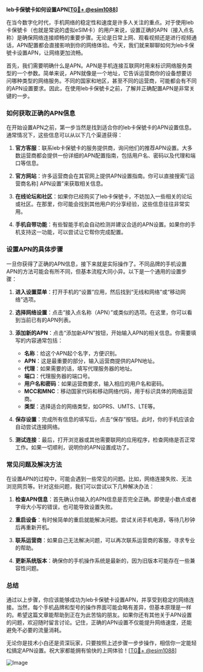 **leb卡保號卡如何设置APN[[TG💪+ @esim1088](https://t.me/s/esim1088)]**

在当今数字化时代，手机网络的稳定性和速度是许多人关注的重点。对于使用leb卡保號卡（也就是常说的虚拟eSIM卡）的用户来说，设置正确的APN（接入点名称）是确保网络连接顺畅的重要步骤。无论是日常上网、观看视频还是进行视频通话，APN配置都会直接影响到你的网络体验。今天，我们就来聊聊如何为leb卡保號卡设置APN，让网络更加流畅。

首先，我们需要明确什么是APN。APN是手机连接互联网时用来标识网络服务类型的一个参数。简单来说，APN就像是一个地址，它告诉运营商你的设备想要访问哪种类型的网络服务。不同的国家和地区，甚至不同的运营商，可能都会有不同的APN设置要求。因此，在使用leb卡保號卡之前，了解并正确配置APN是非常关键的一步。

### 如何获取正确的APN信息

在开始设置APN之前，第一步当然是找到适合你的leb卡保號卡的APN设置信息。通常情况下，这些信息可以从以下几个渠道获得：

1. **官方客服**：联系leb卡保號卡的服务提供商，询问他们的推荐APN设置。大多数运营商都会提供一份详细的APN配置指南，包括用户名、密码以及代理和端口等信息。

2. **官方网站**：许多运营商会在其官网上提供APN设置指南。你可以直接搜索“[运营商名称] APN设置”来获取相关信息。

3. **在线论坛和社区**：如果你已经购买了leb卡保號卡，不妨加入一些相关的论坛或社区。在那里，你可能会找到其他用户的分享经验，这些信息往往非常实用。

4. **手机自带功能**：有些智能手机会自动检测并建议合适的APN设置。如果你的手机支持这一功能，可以尝试让它帮你完成配置。

### 设置APN的具体步骤

一旦你获得了正确的APN信息，接下来就是实际操作了。不同品牌的手机设置APN的方法可能会有所不同，但基本流程大同小异。以下是一个通用的设置步骤：

1. **进入设置菜单**：打开手机的“设置”应用，然后找到“无线和网络”或“移动网络”选项。

2. **选择网络设置**：点击“接入点名称（APN）”或类似的选项。在这里，你可以看到当前已有的APN列表。

3. **添加新的APN**：点击“添加新APN”按钮，开始输入APN的相关信息。你需要填写的内容通常包括：
   - **名称**：给这个APN起个名字，方便识别。
   - **APN**：这是最重要的部分，输入运营商提供的APN地址。
   - **代理**：如果需要的话，填写代理服务器的地址。
   - **端口**：代理服务器的端口号。
   - **用户名和密码**：如果运营商要求，输入相应的用户名和密码。
   - **MCC和MNC**：移动国家代码和移动网络代码，用于标识具体的网络运营商。
   - **类型**：选择适合的网络类型，如GPRS、UMTS、LTE等。

4. **保存设置**：完成所有信息的填写后，点击“保存”按钮。此时，你的手机应该会自动尝试连接网络。

5. **测试连接**：最后，打开浏览器或其他需要联网的应用程序，检查网络是否正常工作。如果一切顺利，说明你的APN设置成功了。

### 常见问题及解决方法

在设置APN的过程中，可能会遇到一些常见的问题。比如，网络连接失败、无法浏览网页等。针对这些问题，我们可以尝试以下几种解决办法：

1. **检查APN信息**：首先确认你输入的APN信息是否完全正确。即使是小数点或者字母大小写的错误，也可能导致设置失败。

2. **重启设备**：有时候简单的重启就能解决问题。尝试关闭手机电源，等待几秒钟后再重新开机。

3. **联系运营商**：如果自己无法解决问题，可以再次联系运营商的客服，寻求专业的帮助。

4. **更新系统版本**：确保你的手机操作系统是最新的，因为旧版本可能存在一些兼容性问题。

### 总结

通过以上步骤，你应该能够成功为leb卡保號卡设置APN，并享受到稳定的网络连接。当然，每个手机品牌和型号的操作界面可能会略有差异，但基本原理是一样的。希望这篇文章能帮助到正在为此苦恼的朋友。如果你还有其他关于APN设置的问题，欢迎随时留言讨论。记住，正确的APN设置不仅能提升网络速度，还能避免不必要的流量消耗。

无论你是技术小白还是资深玩家，只要按照上述步骤一步步操作，相信你一定能轻松搞定APN设置。祝大家都能拥有愉快的上网体验！[[TG💪+ @esim1088](https://t.me/s/esim1088)]

![Image](https://i.postimg.cc/4NQfJmqS/Snipaste-2025-05-13-00-14-12.png)